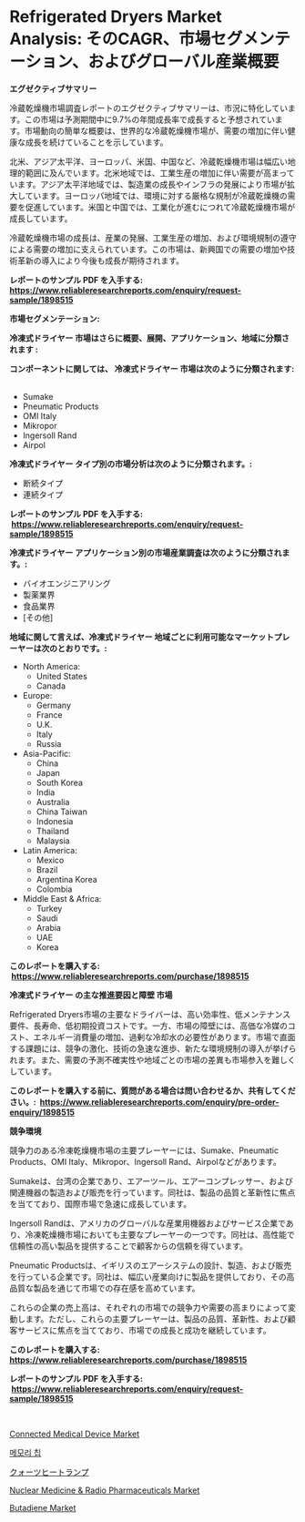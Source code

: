 <p><h1>Refrigerated Dryers Market Analysis: そのCAGR、市場セグメンテーション、およびグローバル産業概要</h1></p><p><strong>エグゼクティブサマリー</strong></p>
<p><p>冷蔵乾燥機市場調査レポートのエグゼクティブサマリーは、市況に特化しています。この市場は予測期間中に9.7%の年間成長率で成長すると予想されています。市場動向の簡単な概要は、世界的な冷蔵乾燥機市場が、需要の増加に伴い健康な成長を続けていることを示しています。</p><p>北米、アジア太平洋、ヨーロッパ、米国、中国など、冷蔵乾燥機市場は幅広い地理的範囲に及んでいます。北米地域では、工業生産の増加に伴い需要が高まっています。アジア太平洋地域では、製造業の成長やインフラの発展により市場が拡大しています。ヨーロッパ地域では、環境に対する厳格な規制が冷蔵乾燥機の需要を促進しています。米国と中国では、工業化が進むにつれて冷蔵乾燥機市場が成長しています。</p><p>冷蔵乾燥機市場の成長は、産業の発展、工業生産の増加、および環境規制の遵守による需要の増加に支えられています。この市場は、新興国での需要の増加や技術革新の導入により今後も成長が期待されます。</p></p>
<p><strong>レポートのサンプル PDF を入手する: <a href="https://www.reliableresearchreports.com/enquiry/request-sample/1898515">https://www.reliableresearchreports.com/enquiry/request-sample/1898515</a></strong></p>
<p><strong>市場セグメンテーション:</strong></p>
<p><strong> 冷凍式ドライヤー 市場はさらに概要、展開、アプリケーション、地域に分類されます :</strong></p>
<p><strong>コンポーネントに関しては、 冷凍式ドライヤー 市場は次のように分類されます: &nbsp;</strong></p>
<p><ul><li>Sumake</li><li>Pneumatic Products</li><li>OMI Italy</li><li>Mikropor</li><li>Ingersoll Rand</li><li>Airpol</li></ul></p>
<p><strong> 冷凍式ドライヤー タイプ別の市場分析は次のように分類されます。:</strong></p>
<p><ul><li>断続タイプ</li><li>連続タイプ</li></ul></p>
<p><strong>レポートのサンプル PDF を入手する: &nbsp;<a href="https://www.reliableresearchreports.com/enquiry/request-sample/1898515">https://www.reliableresearchreports.com/enquiry/request-sample/1898515</a></strong></p>
<p><strong> 冷凍式ドライヤー アプリケーション別の市場産業調査は次のように分類されます。:</strong></p>
<p><ul><li>バイオエンジニアリング</li><li>製薬業界</li><li>食品業界</li><li>[その他]</li></ul></p>
<p><strong>地域に関して言えば、冷凍式ドライヤー 地域ごとに利用可能なマーケットプレーヤーは次のとおりです。:</strong></p>
<p><ul>
    <li>
        North America:
        <ul>
            <li>United States</li>
            <li>Canada</li>
        </ul>
    </li>
    <li>
        Europe:
        <ul>
            <li>Germany</li>
            <li>France</li>
            <li>U.K.</li>
            <li>Italy</li>
            <li>Russia</li>
        </ul>
    </li>
    <li>
        Asia-Pacific:
        <ul>
            <li>China</li>
            <li>Japan</li>
            <li>South Korea</li>
            <li>India</li>
            <li>Australia</li>
            <li>China Taiwan</li>
            <li>Indonesia</li>
            <li>Thailand</li>
            <li>Malaysia</li>
        </ul>
    </li>
    <li>
        Latin America:
        <ul>
            <li>Mexico</li>
            <li>Brazil</li>
            <li>Argentina Korea</li>
            <li>Colombia</li>
        </ul>
    </li>
    <li>
        Middle East & Africa:
        <ul>
            <li>Turkey</li>
            <li>Saudi</li>
            <li>Arabia</li>
            <li>UAE</li>
            <li>Korea</li>
        </ul>
    </li>
    </ul></p>
<p><strong>このレポートを購入する: &nbsp;<a href="https://www.reliableresearchreports.com/purchase/1898515">https://www.reliableresearchreports.com/purchase/1898515</a></strong></p>
<p><strong>冷凍式ドライヤー の主な推進要因と障壁 市場</strong></p>
<p><p>Refrigerated Dryers市場の主要なドライバーは、高い効率性、低メンテナンス要件、長寿命、低初期投資コストです。一方、市場の障壁には、高価な冷媒のコスト、エネルギー消費量の増加、過剰な冷却水の必要性があります。市場で直面する課題には、競争の激化、技術の急速な進歩、新たな環境規制の導入が挙げられます。また、需要の予測不確実性や地域ごとの市場の差異も市場参入を難しくしています。</p></p>
<p><strong>このレポートを購入する前に、質問がある場合は問い合わせるか、共有してください。:&nbsp; <a href="https://www.reliableresearchreports.com/enquiry/pre-order-enquiry/1898515">https://www.reliableresearchreports.com/enquiry/pre-order-enquiry/1898515</a></strong></p>
<p><strong>競争環境</strong></p>
<p><p>競争力のある冷凍乾燥機市場の主要プレーヤーには、Sumake、Pneumatic Products、OMI Italy、Mikropor、Ingersoll Rand、Airpolなどがあります。</p><p>Sumakeは、台湾の企業であり、エアーツール、エアーコンプレッサー、および関連機器の製造および販売を行っています。同社は、製品の品質と革新性に焦点を当てており、国際市場で急速に成長しています。</p><p>Ingersoll Randは、アメリカのグローバルな産業用機器およびサービス企業であり、冷凍乾燥機市場においても主要なプレーヤーの一つです。同社は、高性能で信頼性の高い製品を提供することで顧客からの信頼を得ています。</p><p>Pneumatic Productsは、イギリスのエアーシステムの設計、製造、および販売を行っている企業です。同社は、幅広い産業向けに製品を提供しており、その高品質な製品を通じて市場での存在感を高めています。</p><p>これらの企業の売上高は、それぞれの市場での競争力や需要の高まりによって変動します。ただし、これらの主要プレーヤーは、製品の品質、革新性、および顧客サービスに焦点を当てており、市場での成長と成功を継続しています。</p></p>
<p><strong>このレポートを購入する: &nbsp; <a href="https://www.reliableresearchreports.com/purchase/1898515">https://www.reliableresearchreports.com/purchase/1898515</a></strong></p>
<p><strong>レポートのサンプル PDF を入手する: &nbsp;<a href="https://www.reliableresearchreports.com/enquiry/request-sample/1898515">https://www.reliableresearchreports.com/enquiry/request-sample/1898515</a></strong><strong></strong></p>
<p>&nbsp;</p>
<p><p><a href="https://issuu.com/reportprime-2/docs/connected-medical-device-market-size-2030.pptx">Connected Medical Device Market</a></p><p><a href="https://github.com/vsap75a286l/Market-Research-Report-List-1/blob/main/9931192193995.md">메모리 칩</a></p><p><a href="https://github.com/joaejkdzgyljvo6/Market-Research-Report-List-1/blob/main/6296355194271.md">クォーツヒートランプ</a></p><p><a href="https://issuu.com/reportprime-2/docs/nuclear-medicine-radio-pharmaceuticals-market-size">Nuclear Medicine & Radio Pharmaceuticals Market</a></p><p><a href="https://github.com/lylyparadise/Market-Research-Report-List-2/blob/main/butadiene-market.md">Butadiene Market</a></p></p>